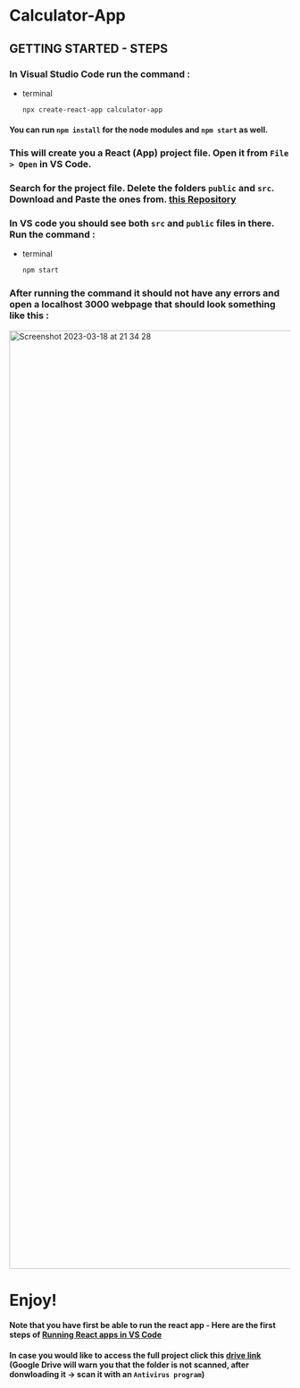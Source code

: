 # Calculator-App

## GETTING STARTED - STEPS

### In Visual Studio Code run the command : 
* terminal
  ```sh
  npx create-react-app calculator-app
  ```
#### You can run ```npm install``` for the node modules and ```npm start``` as well.
### This will create you a React (App) project file. Open it from ```File > Open``` in VS Code.
 
### Search for the project file. Delete the folders ```public``` and ```src```. Download and Paste the ones from. [this Repository](https://github.com/RDXhada/Calculator-App)

### In VS code you should see both ```src``` and ```public``` files in there. Run the command :
* terminal
  ```sh
  npm start
  ```
  
### After running the command it should not have any errors and open a localhost 3000 webpage that should look something like this :  

<img width="1680" alt="Screenshot 2023-03-18 at 21 34 28" src="https://user-images.githubusercontent.com/81712614/226133636-2f0db48c-527f-4c13-abde-306ab16e524e.png">

# Enjoy!

#### Note that you have first be able to run the react app - Here are the first steps of [Running React apps in VS Code](https://code.visualstudio.com/docs/nodejs/reactjs-tutorial)
#### In case you would like to access the full project click this [drive link](https://drive.google.com/drive/folders/1nDUHAsEQ9U4UUJTzxyQDle2rXHuuBxDX?usp=share_link) (Google Drive will warn you that the folder is not scanned, after donwloading it -> scan it with an ```Antivirus program```)

